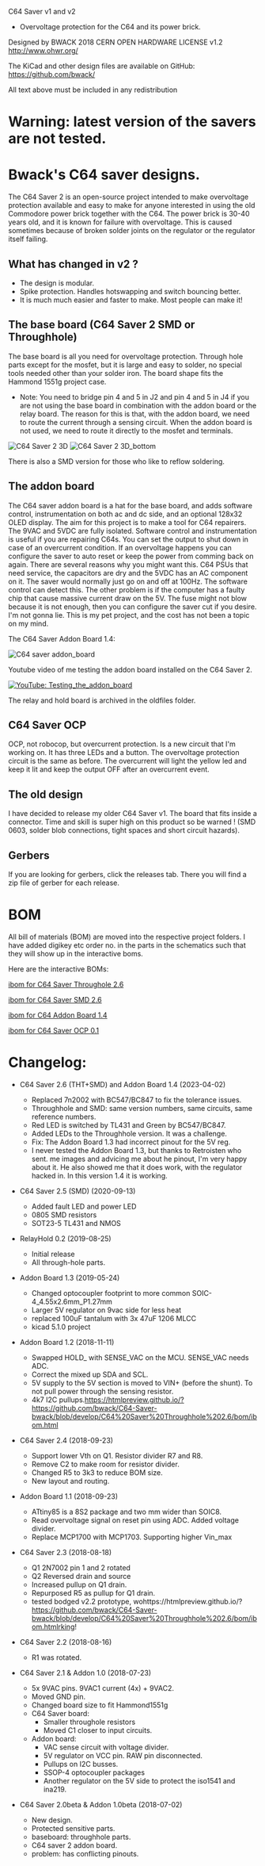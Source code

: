 C64 Saver v1 and v2
- Overvoltage protection for the C64 and its power brick.

Designed by BWACK 2018
CERN OPEN HARDWARE LICENSE v1.2
http://www.ohwr.org/

The KiCad and other design files are available on GitHub:
https://github.com/bwack/

All text above must be included in any redistribution

# Warning: latest version of the savers are not tested.

# Bwack's C64 saver designs.

The C64 Saver 2 is an open-source project intended to make overvoltage protection available and easy to make for anyone interested in using the old Commodore power brick together with the C64. The power brick is 30-40 years old, and it is known for failure with overvoltage. This is caused sometimes because of broken solder joints on the regulator or the regulator itself failing.

## What has changed in v2 ?
- The design is modular.
- Spike protection. Handles hotswapping and switch bouncing better.
- It is much much easier and faster to make. Most people can make it!

## The base board (C64 Saver 2 SMD or Throughhole)
The base board is all you need for overvoltage protection. Through hole parts except for the mosfet, but it is large and easy to solder, no special tools needed other than your solder iron. The board shape fits the Hammond 1551g project case.
* Note: You need to bridge pin 4 and 5 in J2 and pin 4 and 5 in J4 if you are not using the base board in combination with the addon board or the relay board. The reason for this is that, with the addon board, we need to route the current through a sensing circuit. When the addon board is not used, we need to route it directly to the mosfet and terminals.

 ![C64 Saver 2 3D](C64%20Saver%20Throughhole%202.6/C64Saver2_3D.png)
 ![C64 Saver 2 3D_bottom](C64%20Saver%20Throughhole%202.6/C64Saver2_3D_bottom.png)
 
There is also a SMD version for those who like to reflow soldering.

## The addon board
The C64 saver addon board is a hat for the base board, and adds software control, instrumentation on both ac and dc side, and an optional 128x32 OLED display. The aim for this project is to make a tool for C64 repairers. The 9VAC and 5VDC are fully isolated. Software control and instrumentation is useful if you are repairing C64s. You can set the output to shut down in case of an overcurrent condition. If an overvoltage happens you can configure the saver to auto reset or keep the power from comming back on again. There are several reasons why you might want this. C64 PSUs that need service, the capacitors are dry and the 5VDC has an AC component on it. The saver would normally just go on and off at 100Hz. The software control can detect this. The other problem is if the computer has a faulty chip that cause massive current draw on the 5V. The fuse might not blow because it is not enough, then you can configure the saver cut if you desire. I'm not gonna lie. This is my pet project, and the cost has not been a topic on my mind.

The C64 Saver Addon Board 1.4:

![C64 saver addon_board](addon%20board%201.4/C64Saver2-addon-1.4_3Dfront.png)

Youtube video of me testing the addon board installed on the C64 Saver 2.

[![YouTube: Testing_the_addon_board ](http://img.youtube.com/vi/oYrapS5jUx8/0.jpg)](http://www.youtube.com/watch?v=oYrapS5jUx8)

The relay and hold board is archived in the oldfiles folder.

## C64 Saver OCP

OCP, not robocop, but overcurrent protection. Is a new circuit that I'm working on. It has three LEDs and a button. The overvoltage protection circuit is the same as before. The overcurrent will light the yellow led and keep it lit and keep the output OFF after an overcurrent event.

## The old design
I have decided to release my older C64 Saver v1. The board that fits inside a connector. Time and skill is super high on this product so be warned ! (SMD 0603, solder blob connections, tight spaces and short circuit hazards).

## Gerbers
If you are looking for gerbers, click the releases tab. There you will find a zip file of gerber for each release.

# BOM
All bill of materials (BOM) are moved into the respective project folders. I have added digikey etc order no. in the parts in the schematics such that they will show up in the interactive boms.

Here are the interactive BOMs:

[ibom for C64 Saver Throughole 2.6](https://htmlpreview.github.io/?https://github.com/bwack/C64-Saver-bwack/blob/develop/C64%20Saver%20Throughhole%202.6/bom/ibom.html)

[ibom for C64 Saver SMD 2.6](https://htmlpreview.github.io/?https://github.com/bwack/C64-Saver-bwack/blob/develop/C64%20Saver%20SMD%202.6/bom/ibom.html)

[ibom for C64 Addon Board 1.4](https://htmlpreview.github.io/?https://github.com/bwack/C64-Saver-bwack/blob/develop/addon%20board%201.4/bom/ibom.html)

[ibom for C64 Saver OCP 0.1](https://htmlpreview.github.io/?https://github.com/bwack/C64-Saver-bwack/blob/develop/C64%20Saver%20OCP%200.1/bom/ibom.html)



# Changelog:

- C64 Saver 2.6 (THT+SMD) and Addon Board 1.4 (2023-04-02)
  - Replaced 7n2002 with BC547/BC847 to fix the tolerance issues.
  - Throughhole and SMD: same version numbers, same circuits, same reference numbers.
  - Red LED is switched by TL431 and Green by BC547/BC847.
  - Added LEDs to the Throughhole version. It was a challenge.
  - Fix: The Addon Board 1.3 had incorrect pinout for the 5V reg.
  - I never tested the Addon Board 1.3, but thanks to Retroisten who sent.
  me images and advicing me about he pinout, I'm very happy about it. He also
  showed me that it does work, with the regulator hacked in.  In this version 1.4
  it is working.

- C64 Saver 2.5 (SMD) (2020-09-13)
  - Added fault LED and power LED
  - 0805 SMD resistors
  - SOT23-5 TL431 and NMOS

- RelayHold 0.2 (2019-08-25)
  - Initial release
  - All through-hole parts.

- Addon Board 1.3 (2019-05-24)
  - Changed optocoupler footprint to more common SOIC-4_4.55x2.6mm_P1.27mm
  - Larger 5V regulator on 9vac side for less heat
  - replaced 100uF tantalum with 3x 47uF 1206 MLCC
  - kicad 5.1.0 project

- Addon Board 1.2 (2018-11-11)
  - Swapped HOLD_ with SENSE_VAC on the MCU. SENSE_VAC needs ADC.
  - Correct the mixed up SDA and SCL.
  - 5V supply to the 5V section is moved to VIN+ (before the shunt).
    To not pull power through the sensing resistor.
  - 4k7 I2C pullups.https://htmlpreview.github.io/?https://github.com/bwack/C64-Saver-bwack/blob/develop/C64%20Saver%20Throughhole%202.6/bom/ibom.html

- C64 Saver 2.4 (2018-09-23)
  - Support lower Vth on Q1. Resistor divider R7 and R8.
  - Remove C2 to make room for resistor divider.
  - Changed R5 to 3k3 to reduce BOM size.
  - New layout and routing.

- Addon Board 1.1 (2018-09-23)
  - ATtiny85 is a 8S2 package and two mm wider than SOIC8.
  - Read overvoltage signal on reset pin using ADC. Added voltage divider.
  - Replace MCP1700 with MCP1703. Supporting higher Vin_max

- C64 Saver 2.3 (2018-08-18)
  - Q1 2N7002 pin 1 and 2 rotated
  - Q2 Reversed drain and source
  - Increased pullup on Q1 drain.
  - Repurposed R5 as pullup for Q1 drain.
  - tested bodged v2.2 prototype, wohttps://htmlpreview.github.io/?https://github.com/bwack/C64-Saver-bwack/blob/develop/C64%20Saver%20Throughhole%202.6/bom/ibom.htmlrking!

- C64 Saver 2.2 (2018-08-16)
  - R1 was rotated.

- C64 Saver 2.1 & Addon 1.0 (2018-07-23)
  - 5x 9VAC pins. 9VAC1 current (4x) + 9VAC2.
  - Moved GND pin.
  - Changed board size to fit Hammond1551g
  - C64 Saver board:
    - Smaller throughole resistors
    - Moved C1 closer to input circuits.
  - Addon board:
    - VAC sense circuit with voltage divider.
    - 5V regulator on VCC pin. RAW pin disconnected.
    - Pullups on I2C busses.
    - SSOP-4 optocoupler packages
    - Another regulator on the 5V side to protect the iso1541 and ina219.

- C64 Saver 2.0beta & Addon 1.0beta (2018-07-02)
  - New design.
  - Protected sensitive parts.
  - baseboard: throughhole parts.
  - C64 saver 2 addon board.
  - problem: has conflicting pinouts.
